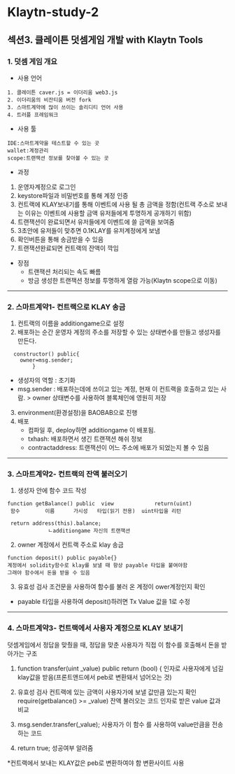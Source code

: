 # Klaytn-study-2

## 섹션3. 클레이튼 덧셈게임 개발 with Klaytn Tools

### 1. 덧셈 게임 개요

- 사용 언어
```
1. 클레이튼 caver.js = 이더리움 web3.js
2. 이더리움의 비잔티움 버전 fork
3. 스마트계약에 많이 쓰이는 솔리디티 언어 사용
4. 트러플 프레임워크
```

- 사용 툴
```
IDE:스마트계약을 테스트할 수 있는 곳
wallet:계정관리
scope:트랜잭션 정보를 찾아볼 수 있는 곳 
```

- 과정
1. 운영자계정으로 로그인
2. keystore파일과 비밀번호를 통해 계정 인증
3. 컨트랙에 KLAY보내기를 통해 이벤트에 사용 될 총 금액을 정함(컨트랙 주소로 보내는 이유는 이벤트에 사용할 금액 유저들에게
투명하게 공개하기 위함)
4. 트랜잭션이 완료되면서 유저들에게 이벤트에 쓸 금액을 보여줌
5. 3초안에 유저들이 맞추면 0.1KLAY를 유저계정에게 보냄
6. 확인버튼을 통해 송금받을 수 있음
7. 트랜잭션완료되면 컨트랙의 잔액이 깍임


- 장점
	- 트랜잭션 처리되는 속도 빠름 
	- 방금 생성한 트랜잭션 정보를 투명하게 열람 가능(Klaytn scope으로 이동)

* * *

### 2. 스마트계약1- 컨트랙으로 KLAY 송금

1. 컨트랙의 이름을 additiongame으로 설정
2. 배포하는 순간 운영자 계정의 주소를 저장할 수 있는 상태변수를 만들고 생성자를 만든다.
```
  constructor() public{
	owner=msg.sender;
		}
```
- 생성자의 역할 : 초기화
- msg.sender : 배포하는데에 쓰이고 있는 계정, 현재 이 컨트랙을 호출하고 있는 사람. > owner 상태변수를 사용하여 블록체인에 영원히 저장
3. environment(환경설정)을 BAOBAB으로 진행
4. 배포
	- 컴파일 후, deploy하면 additiongame 이 배포됨.
	- txhash: 배포하면서 생긴 트랜잭션 해쉬 정보
	- contractaddress: 트랜잭션이 어느 주소에 배포가 되었는지 볼 수 있음

* * *

### 3. 스마트계약2- 컨트랙의 잔액 불러오기

1. 생성자 안에 함수 코드 작성
```
function getBalance() public  view             return(uint)
 함수        이름      가시성   타입(읽기 전용)  uint타입을 리턴
 
 return address(this).balance;
             ㄴadditiongame 자신의 트랜잭션
```
 
2. owner 계정에서 컨트랙 주소로 klay 송금
```
function deposit() public payable{}
계정에서 solidity함수로 klay를 보낼 때 항상 payable 타입을 붙여야함
그래야 함수에서 돈을 받을 수 있음 
```

3. 유효성 검사
조건문을 사용하여 함수를 불러 온 계정이 ower계정인지 확인 

* payable 타입을 사용하여 deposit()하려면 Tx Value 값을 1로 수정

* * *

### 4. 스마트계약3- 컨트랙에서 사용자 계정으로 KLAY 보내기
덧셈게임에서 정답을 맞췄을 때, 정답을 맞춘 사용자가 직접 이 함수를 호출해서 돈을 받아가는 구조

1. function transfer(uint _value) public return (bool) {
 인자로 사용자에게 넘길 klay값을 받음(프론트앤드에서 peb로 변환돼서 넘어오는 것)

2. 유효성 검사
컨트랙에 있는 금액이 사용자가에 보낼 값만큼 있는지 확인
require(getbalance() >= _value)
잔액 불러오는 코드          인자로 받은 value 값과 비교

3. msg.sender.transfer(_value);
사용자가 이 함수 를 사용하여 value만큼을 전송하는 코드

4. return true; 성공여부 알려줌


*컨트랙에서 보내는 KLAY값은 peb로 변환하여야 함
변환사이트 사용





